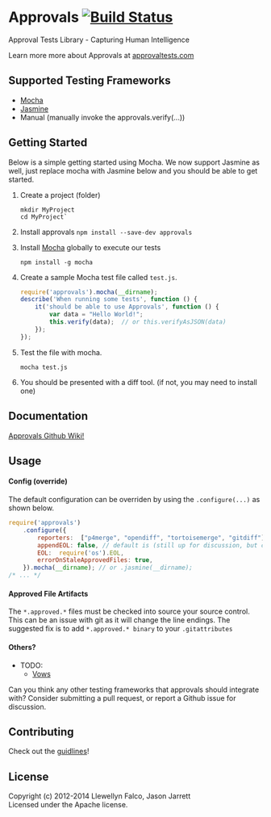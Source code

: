 # Approvals [![Build Status](https://travis-ci.org/approvals/Approvals.NodeJS.png?branch=master)](https://travis-ci.org/approvals/Approvals.NodeJS)

Approval Tests Library - Capturing Human Intelligence

Learn more more about Approvals at [approvaltests.com](http://approvaltests.com)


## Supported Testing Frameworks
- [Mocha](http://visionmedia.github.io/mocha/)
- [Jasmine](http://pivotal.github.io/jasmine/)
- Manual (manually invoke the approvals.verify(...))

## Getting Started

Below is a simple getting started using Mocha. We now support Jasmine as well, just replace mocha with Jasmine below and you should be able to get started.

1. Create a project (folder)

    ```
    mkdir MyProject
    cd MyProject`
    ```

2. Install approvals
    `npm install --save-dev approvals`

3. Install [Mocha](http://visionmedia.github.io/mocha/) globally to execute our tests

    ```
    npm install -g mocha    
    ```

4. Create a sample Mocha test file called `test.js`.

    ```javascript
    require('approvals').mocha(__dirname);
    describe('When running some tests', function () {
        it('should be able to use Approvals', function () {
            var data = "Hello World!";
            this.verify(data);  // or this.verifyAsJSON(data)
        });
    });
    ```

5. Test the file with mocha.

    ```
    mocha test.js
    ```

6. You should be presented with a diff tool. (if not, you may need to install one)

## Documentation

[Approvals Github Wiki!](https://github.com/approvals/Approvals.NodeJS/wiki)

## Usage

#### Config (override)

The default configuration can be overriden by using the `.configure(...)` as shown below.

```javascript
require('approvals')
    .configure({
        reporters:  ["p4merge", "opendiff", "tortoisemerge", "gitdiff"],
        appendEOL: false, // default is (still up for discussion, but currently true on windows false everywhere else
        EOL:  require('os').EOL,
        errorOnStaleApprovedFiles: true,
    }).mocha(__dirname); // or .jasmine(__dirname);
/* ... */
```

#### Approved File Artifacts
The `*.approved.*` files must be checked into source your source control. This can be an issue with git as it will change the line endings. 
The suggested fix is to add
`*.approved.* binary` to your `.gitattributes`

#### Others?

- TODO:
    - [Vows](http://vowsjs.org/)

Can you think any other testing frameworks that approvals should integrate with? Consider submitting a pull request, or report a Github issue for discussion.

## Contributing

Check out the [guidlines](CONTRIBUTING.md)!

## License
Copyright (c) 2012-2014 Llewellyn Falco, Jason Jarrett  
Licensed under the Apache license.
